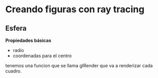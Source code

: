# Creando figuras con ray tracing

## Esfera
**Propiedades básicas**
- radio
- coordenadas para el centro


tenemos una funcion que se llama glRender que va a renderizar cada cuadro.


